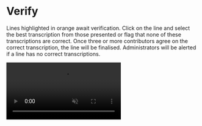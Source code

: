 # Verify

<span class="reviewing">Lines highlighted in orange</span> await verification. Click on the line and select the best transcription from those presented or flag that none of these transcriptions are correct. Once three or more contributors agree on the correct transcription, the line will be finalised. Administrators will be alerted if a line has no correct transcriptions.

<video src="https://s3.amazonaws.com/togetherwelisten.nypl.org/video/twl_sample_verify.mp4" preload="auto" class="toggle-sound sample-video" autoplay loop muted></video>

